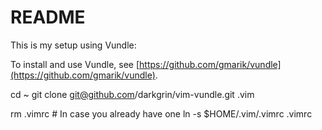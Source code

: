 README
======

This is my setup using Vundle:

To install and use Vundle, see [https://github.com/gmarik/vundle](https://github.com/gmarik/vundle).

cd ~
git clone git@github.com/darkgrin/vim-vundle.git .vim

rm .vimrc # In case you already have one
ln -s $HOME/.vim/.vimrc .vimrc
